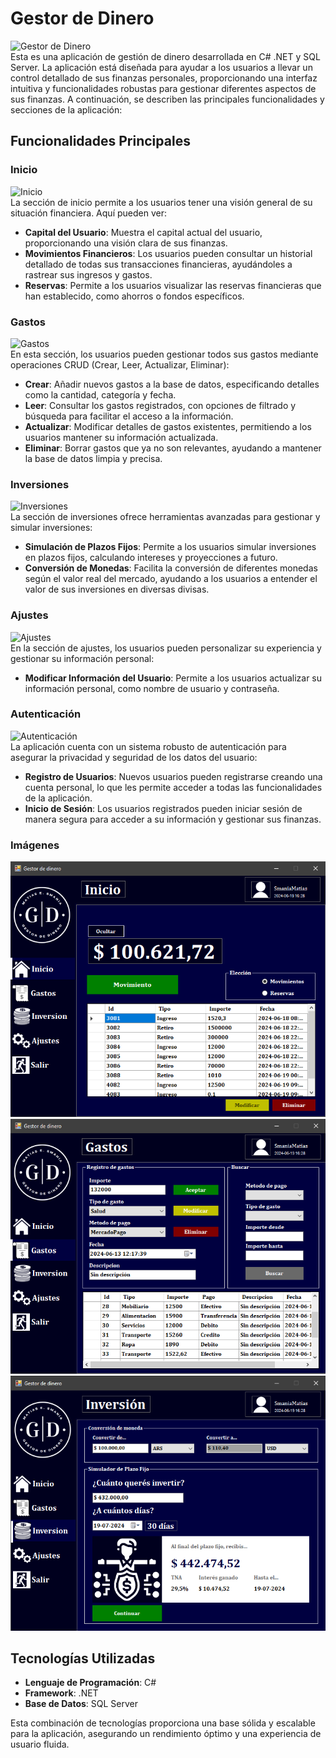 # Gestor de Dinero

![Gestor de Dinero](https://img.icons8.com/color/48/000000/money.png)  
Esta es una aplicación de gestión de dinero desarrollada en C# .NET y SQL Server. La aplicación está diseñada para ayudar a los usuarios a llevar un control detallado de sus finanzas personales, proporcionando una interfaz intuitiva y funcionalidades robustas para gestionar diferentes aspectos de sus finanzas. A continuación, se describen las principales funcionalidades y secciones de la aplicación:

## Funcionalidades Principales

### Inicio
![Inicio](https://img.icons8.com/color/48/000000/home.png)  
La sección de inicio permite a los usuarios tener una visión general de su situación financiera. Aquí pueden ver:
- **Capital del Usuario**: Muestra el capital actual del usuario, proporcionando una visión clara de sus finanzas.
- **Movimientos Financieros**: Los usuarios pueden consultar un historial detallado de todas sus transacciones financieras, ayudándoles a rastrear sus ingresos y gastos.
- **Reservas**: Permite a los usuarios visualizar las reservas financieras que han establecido, como ahorros o fondos específicos.

### Gastos
![Gastos](https://img.icons8.com/color/48/000000/expenses.png)  
En esta sección, los usuarios pueden gestionar todos sus gastos mediante operaciones CRUD (Crear, Leer, Actualizar, Eliminar):
- **Crear**: Añadir nuevos gastos a la base de datos, especificando detalles como la cantidad, categoría y fecha.
- **Leer**: Consultar los gastos registrados, con opciones de filtrado y búsqueda para facilitar el acceso a la información.
- **Actualizar**: Modificar detalles de gastos existentes, permitiendo a los usuarios mantener su información actualizada.
- **Eliminar**: Borrar gastos que ya no son relevantes, ayudando a mantener la base de datos limpia y precisa.

### Inversiones
![Inversiones](https://img.icons8.com/color/48/000000/investment.png)  
La sección de inversiones ofrece herramientas avanzadas para gestionar y simular inversiones:
- **Simulación de Plazos Fijos**: Permite a los usuarios simular inversiones en plazos fijos, calculando intereses y proyecciones a futuro.
- **Conversión de Monedas**: Facilita la conversión de diferentes monedas según el valor real del mercado, ayudando a los usuarios a entender el valor de sus inversiones en diversas divisas.

### Ajustes
![Ajustes](https://img.icons8.com/color/48/000000/settings.png)  
En la sección de ajustes, los usuarios pueden personalizar su experiencia y gestionar su información personal:
- **Modificar Información del Usuario**: Permite a los usuarios actualizar su información personal, como nombre de usuario y contraseña.

### Autenticación
![Autenticación](https://img.icons8.com/color/48/000000/user-authentication.png)  
La aplicación cuenta con un sistema robusto de autenticación para asegurar la privacidad y seguridad de los datos del usuario:
- **Registro de Usuarios**: Nuevos usuarios pueden registrarse creando una cuenta personal, lo que les permite acceder a todas las funcionalidades de la aplicación.
- **Inicio de Sesión**: Los usuarios registrados pueden iniciar sesión de manera segura para acceder a su información y gestionar sus finanzas.

### Imágenes
![Imagen 1](https://github.com/SmaniaMatias20/GestorDeDinero/blob/master/imagenes/imagen.png)  
![Imagen 2](https://github.com/SmaniaMatias20/GestorDeDinero/blob/master/imagenes/imagen1.png)  
![Imagen 3](https://github.com/SmaniaMatias20/GestorDeDinero/blob/master/imagenes/imagen2.png)  

## Tecnologías Utilizadas
- **Lenguaje de Programación**: C#  
- **Framework**: .NET  
- **Base de Datos**: SQL Server  

Esta combinación de tecnologías proporciona una base sólida y escalable para la aplicación, asegurando un rendimiento óptimo y una experiencia de usuario fluida.
